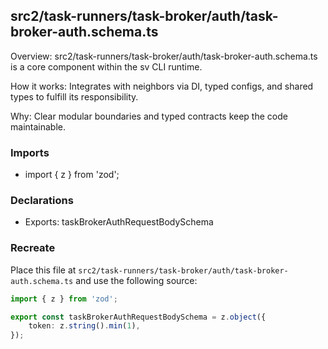 ## src2/task-runners/task-broker/auth/task-broker-auth.schema.ts

Overview: src2/task-runners/task-broker/auth/task-broker-auth.schema.ts is a core component within the sv CLI runtime.

How it works: Integrates with neighbors via DI, typed configs, and shared types to fulfill its responsibility.

Why: Clear modular boundaries and typed contracts keep the code maintainable.

### Imports

- import { z } from 'zod';

### Declarations

- Exports: taskBrokerAuthRequestBodySchema

### Recreate

Place this file at `src2/task-runners/task-broker/auth/task-broker-auth.schema.ts` and use the following source:

```ts
import { z } from 'zod';

export const taskBrokerAuthRequestBodySchema = z.object({
	token: z.string().min(1),
});

```
